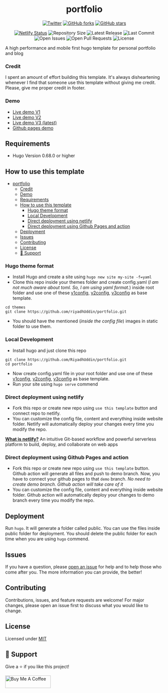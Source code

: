 <div align="center">
  
# portfolio 
 
[![Twitter](https://img.shields.io/twitter/url?label=Tweet&style=social&url=https%3A%2F%2Fgithub.com%2FRiyadhUddin%2Fportfolio)](https://twitter.com/intent/tweet?text=Wow:&url=https%3A%2F%2Fgithub.com%2FRiyadhUddin%2Fportfolio) [![GitHub forks](https://img.shields.io/github/forks/RiyadhUddin/portfolio?style=plastic)](https://github.com/RiyadhUddin/portfolio/network) [![GitHub stars](https://img.shields.io/github/stars/RiyadhUddin/portfolio?style=plastic)](https://github.com/RiyadhUddin/portfolio/stargazers)

[![Netlify Status](https://api.netlify.com/api/v1/badges/5c1dcb34-cada-4c80-82b7-cfdbdbd7c774/deploy-status)](https://app.netlify.com/sites/portfolio/deploys)
![Repository Size](https://img.shields.io/github/repo-size/RiyadhUddin/portfolio)
![Latest Release](https://img.shields.io/github/v/release/RiyadhUddin/portfolio?include_prereleases)
![Last Commit](https://img.shields.io/github/last-commit/RiyadhUddin/portfolio)
![Open Issues](https://img.shields.io/github/issues/RiyadhUddin/portfolio?color=important)
![Open Pull Requests](https://img.shields.io/github/issues-pr/RiyadhUddin/portfolio?color=yellowgreen)
![License](https://img.shields.io/github/license/RiyadhUddin/portfolio)

</div>

A high performance and mobile first hugo template for personal portfolio and blog

### Credit

I spent an amount of effort building this template. It's always disheartening whenever I find that someone use this template without giving me credit. Please, give me proper credit in footer.

### Demo

- [Live demo V1](https://portfolio-1.netlify.app)
- [Live demo V2](https://portfolio-2.netlify.app)
- [Live demo V3 (latest)](https://portfolio.netlify.app)
- [Github pages demo](https://RiyadhUddin.github.io/)

## Requirements

- Hugo Version 0.68.0 or higher

## How to use this template

- [portfolio](#portfolio)
    - [Credit](#credit)
    - [Demo](#demo)
  - [Requirements](#requirements)
  - [How to use this template](#how-to-use-this-template)
    - [Hugo theme format](#hugo-theme-format)
    - [Local Development](#local-development)
    - [Direct deployment using netlify](#direct-deployment-using-netlify)
    - [Direct deployment using Github Pages and action](#direct-deployment-using-github-pages-and-action)
  - [Deployment](#deployment)
  - [Issues](#issues)
  - [Contributing](#contributing)
  - [License](#license)
  - [🤝 Support](#-support)

### Hugo theme format

- Install Hugo and create a site using `hugo new site my-site -f=yaml`
- Clone this repo inside your themes folder and create config.yaml (_I am not much aware about toml. So, I am using yaml format._) inside root folder and use one of these [v1config](https://github.com/RiyadhUddin/portfolio/blob/master/website/v1.yaml), [v2config](https://github.com/RiyadhUddin/portfolio/blob/master/website/v2.yaml), [v3config](https://github.com/RiyadhUddin/portfolio/blob/master/website/v3.yaml) as base template.

```
cd themes
git clone https://github.com/riyadhUddin/portfolio.git
```

- You should have the mentioned (_inside the config file_) images in static folder to use them.

### Local Development

- Install hugo and just clone this repo

```
git clone https://github.com/RiyadhUddin/portfolio.git
cd portfolio
```

- Now create config.yaml file in your root folder and use one of these [v1config](https://github.com/RiyadhUddin/portfolio/blob/master/website/v1.yaml), [v2config](https://github.com/RiyadhUddin/portfolio/blob/master/website/v2.yaml), [v3config](https://github.com/RiyadhUddin/portfolio/blob/master/website/v3.yaml) as base template.
- Run your site using `hugo serve` commend

### Direct deployment using netlify

- Fork this repo or create new repo using `use this template` button and connect repo to netlify.
- You can customize the config file, content and everything inside website folder. Netlify will automatically deploy your changes every time you modify the repo.

**[What is netlify?](https://www.netlify.com/about/)** An intuitive Git-based workflow and powerful serverless platform to build, deploy, and collaborate on web apps

### Direct deployment using Github Pages and action

- Fork this repo or create new repo using `use this template` button. Github action will generate all files and push to demo branch. Now, you have to connect your github pages to that `demo` branch. _No need to create demo branch. Github action will take care of it_
- You can customize the config file, content and everything inside website folder. Github action will automatically deploy your changes to demo branch every time you modify the repo.

## Deployment

Run `hugo`. It will generate a folder called public. You can use the files inside public folder for deployment. You should delete the public folder for each time when you are using `hugo` commend.

## Issues

If you have a question, please [open an issue](https://github.com/RiyadhUddin/portfolio/issues) for help and to help those who come after you. The more information you can provide, the better!

## Contributing

Contributions, issues, and feature requests are welcome! For major changes, please open an issue first to discuss what you would like to change.

## License

Licensed under [MIT](LICENSE)

## 🤝 Support

Give a ⭐️ if you like this project!

<a href="https://www.buymeacoffee.com/RiyadhUddin" target="_blank" rel="noopener"><img src="https://cdn.buymeacoffee.com/buttons/v2/default-yellow.png" height="40" width="145" alt="Buy Me A Coffee"></a>

